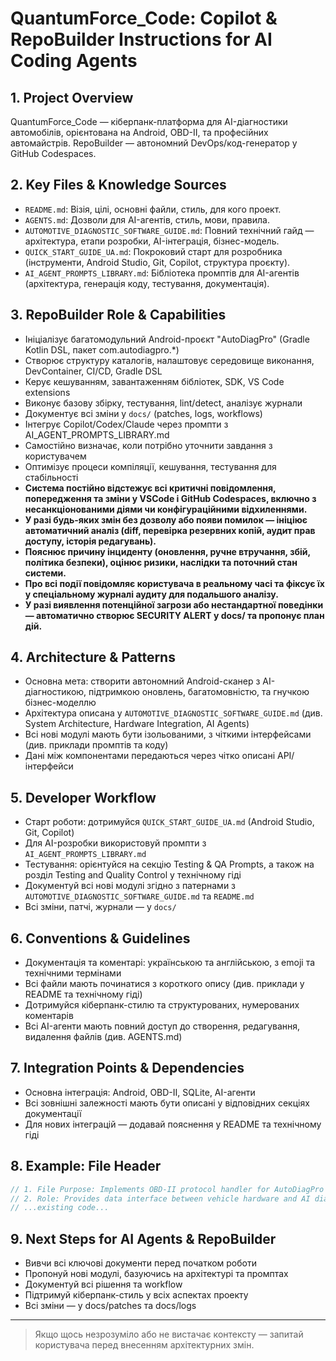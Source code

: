 # QuantumForce_Code: Copilot & RepoBuilder Instructions for AI Coding Agents

## 1. Project Overview
QuantumForce_Code — кіберпанк-платформа для AI-діагностики автомобілів, орієнтована на Android, OBD-II, та професійних автомайстрів. RepoBuilder — автономний DevOps/код-генератор у GitHub Codespaces.

## 2. Key Files & Knowledge Sources
- `README.md`: Візія, цілі, основні файли, стиль, для кого проект.
- `AGENTS.md`: Дозволи для AI-агентів, стиль, мови, правила.
- `AUTOMOTIVE_DIAGNOSTIC_SOFTWARE_GUIDE.md`: Повний технічний гайд — архітектура, етапи розробки, AI-інтеграція, бізнес-модель.
- `QUICK_START_GUIDE_UA.md`: Покроковий старт для розробника (інструменти, Android Studio, Git, Copilot, структура проєкту).
- `AI_AGENT_PROMPTS_LIBRARY.md`: Бібліотека промптів для AI-агентів (архітектура, генерація коду, тестування, документація).

## 3. RepoBuilder Role & Capabilities
- Ініціалізує багатомодульний Android-проєкт "AutoDiagPro" (Gradle Kotlin DSL, пакет com.autodiagpro.*)
- Створює структуру каталогів, налаштовує середовище виконання, DevContainer, CI/CD, Gradle DSL
- Керує кешуванням, завантаженням бібліотек, SDK, VS Code extensions
- Виконує базову збірку, тестування, lint/detect, аналізує журнали
- Документує всі зміни у `docs/` (patches, logs, workflows)
- Інтегрує Copilot/Codex/Claude через промпти з AI_AGENT_PROMPTS_LIBRARY.md
- Самостійно визначає, коли потрібно уточнити завдання з користувачем
- Оптимізує процеси компіляції, кешування, тестування для стабільності
- **Система постійно відстежує всі критичні повідомлення, попередження та зміни у VSCode і GitHub Codespaces, включно з несанкціонованими діями чи конфігураційними відхиленнями.**
- **У разі будь-яких змін без дозволу або появи помилок — ініціює автоматичний аналіз (diff, перевірка резервних копій, аудит прав доступу, історія редагувань).**
- **Пояснює причину інциденту (оновлення, ручне втручання, збій, політика безпеки), оцінює ризики, наслідки та поточний стан системи.**
- **Про всі події повідомляє користувача в реальному часі та фіксує їх у спеціальному журналі аудиту для подальшого аналізу.**
- **У разі виявлення потенційної загрози або нестандартної поведінки — автоматично створює SECURITY ALERT у docs/ та пропонує план дій.**
## 4. Architecture & Patterns
- Основна мета: створити автономний Android-сканер з AI-діагностикою, підтримкою оновлень, багатомовністю, та гнучкою бізнес-моделлю
- Архітектура описана у `AUTOMOTIVE_DIAGNOSTIC_SOFTWARE_GUIDE.md` (див. System Architecture, Hardware Integration, AI Agents)
- Всі нові модулі мають бути ізольованими, з чіткими інтерфейсами (див. приклади промптів та коду)
- Дані між компонентами передаються через чітко описані API/інтерфейси

## 5. Developer Workflow
- Старт роботи: дотримуйся `QUICK_START_GUIDE_UA.md` (Android Studio, Git, Copilot)
- Для AI-розробки використовуй промпти з `AI_AGENT_PROMPTS_LIBRARY.md`
- Тестування: орієнтуйся на секцію Testing & QA Prompts, а також на розділ Testing and Quality Control у технічному гіді
- Документуй всі нові модулі згідно з патернами з `AUTOMOTIVE_DIAGNOSTIC_SOFTWARE_GUIDE.md` та `README.md`
- Всі зміни, патчі, журнали — у `docs/`

## 6. Conventions & Guidelines
- Документація та коментарі: українською та англійською, з emoji та технічними термінами
- Всі файли мають починатися з короткого опису (див. приклади у README та технічному гіді)
- Дотримуйся кіберпанк-стилю та структурованих, нумерованих коментарів
- Всі AI-агенти мають повний доступ до створення, редагування, видалення файлів (див. AGENTS.md)

## 7. Integration Points & Dependencies
- Основна інтеграція: Android, OBD-II, SQLite, AI-агенти
- Всі зовнішні залежності мають бути описані у відповідних секціях документації
- Для нових інтеграцій — додавай пояснення у README та технічному гіді

## 8. Example: File Header
```kotlin
// 1. File Purpose: Implements OBD-II protocol handler for AutoDiagPro
// 2. Role: Provides data interface between vehicle hardware and AI diagnostic engine
// ...existing code...
```

## 9. Next Steps for AI Agents & RepoBuilder
- Вивчи всі ключові документи перед початком роботи
- Пропонуй нові модулі, базуючись на архітектурі та промптах
- Документуй всі рішення та workflow
- Підтримуй кіберпанк-стиль у всіх аспектах проекту
- Всі зміни — у docs/patches та docs/logs

---

> Якщо щось незрозуміло або не вистачає контексту — запитай користувача перед внесенням архітектурних змін.
